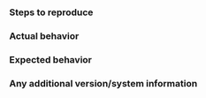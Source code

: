 ### Steps to reproduce

### Actual behavior

### Expected behavior

### Any additional version/system information
